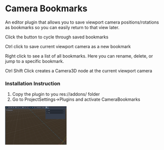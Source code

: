 # Camera Bookmarks
An editor plugin that allows you to save viewport camera positions/rotations as bookmarks so you can easily return to that view later.

Click the button to cycle through saved bookmarks

Ctrl click to save current viewport camera as a new bookmark

Right click to see a list of all bookmarks. Here you can rename, delete, or jump to a specific bookmark.

Ctrl Shift Click creates a Camera3D node at the current viewport camera 

### Installation Instruction
1. Copy the plugin to you res://addons/ folder
2. Go to ProjectSettings->Plugins and activate CameraBookmarks

<img src="Screenshot1.png" style="max-width:200px">
